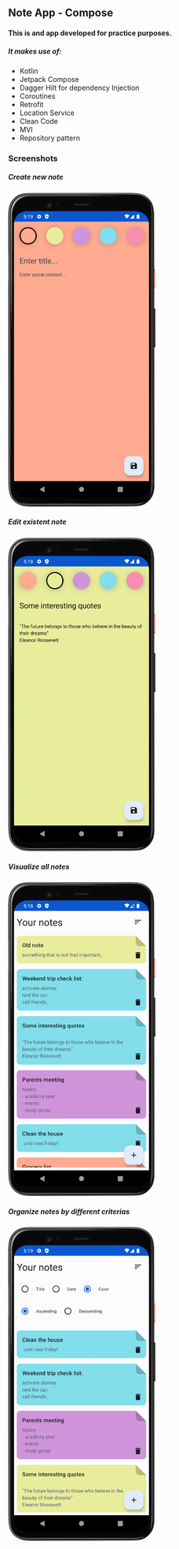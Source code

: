 ## Note App - Compose

#### This is and app developed for practice purposes.

##### It makes use of:

* Kotlin
* Jetpack Compose
* Dagger Hilt for dependency Injection
* Coroutines
* Retrofit
* Location Service
* Clean Code
* MVI
* Repository pattern

### Screenshots

##### Create new note
<img src="assets%2Fnote_app_create.png" width="300"> 

##### Edit existent note
<img src="assets%2Fnote_app_edit.png" width="300">

##### Visualize all notes
<img src="assets%2Fnote_app_full.png" width="300">

##### Organize notes by different criterias
<img src="assets%2Fnote_app_sorting.png" width="300"> 
